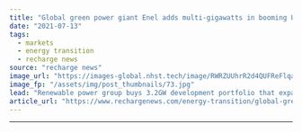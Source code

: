 ```yaml
---
title: "Global green power giant Enel adds multi-gigawatts in booming US solar market"
date: "2021-07-13"
tags: 
  - markets
  - energy transition
  - recharge news
source: "recharge news"
image_url: "https://images-global.nhst.tech/image/RWRZUUhrR2d4QUFReFlqaG9RUmNRbG5hS1Q0QThPNFg3RWczR1llcDNoOD0=/nhst/binary/c8c13bc19aba96edfb49fd5b6aa36db5"
image_fp: "/assets/img/post_thumbnails/73.jpg"
lead: "Renewable power group buys 3.2GW development portfolio that expands range of American operations"
article_url: "https://www.rechargenews.com/energy-transition/global-green-power-giant-enel-adds-multi-gigawatts-in-booming-us-solar-market/2-1-1039712"
---
```


---
